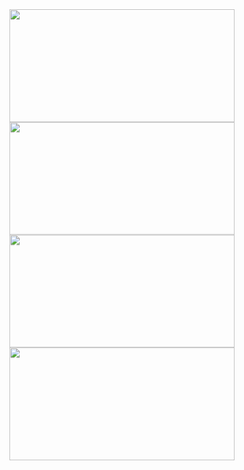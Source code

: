 <img height="200px" width="400em" src="https://github-readme-stats.vercel.app/api?username=trosecnik13&show_icons=true&theme=aura&locale=cs&hide_border=true"/>

<img height="200px" width="400em" src="https://github-readme-stats.vercel.app/api/top-langs/?username=trosecnik13&layout=compact&langs_count=7&theme=aura"/>

<div>
  <img height="200px" width="400em" src="https://github-readme-stats.vercel.app/api?username=trosecnik13&show_icons=true&theme=aura&locale=cs&hide_border=true"/>
  <img height="200px" width="400em" src="https://github-readme-stats.vercel.app/api/top-langs/?username=trosecnik13&layout=compact&langs_count=7&theme=aura"/>
</div>
